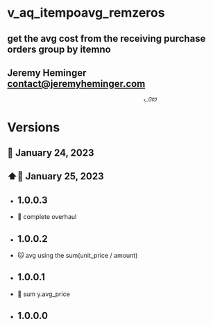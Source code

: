 # v_aq_itempoavg_remzeros
## get the avg cost from the receiving purchase orders group by itemno
## Jeremy Heminger <contact@jeremyheminger.com>

                                                ᓚᘏᗢ

# Versions

## 📅 January 24, 2023
## ⬆️📅 January 25, 2023

 * ## 1.0.0.3
 *  🐞 complete overhaul
 * ## 1.0.0.2
 * 	🐱 avg using the sum(unit_price / amount)
 * ## 1.0.0.1
 *  🐞 sum y.avg_price
 * ## 1.0.0.0
